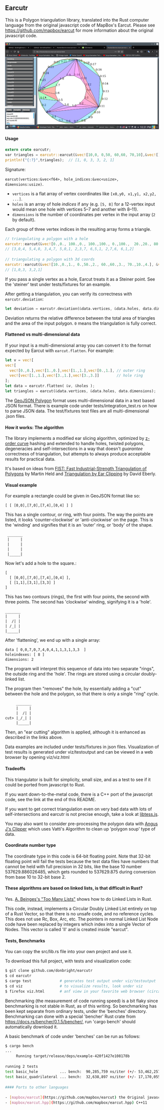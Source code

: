 ## Earcutr

This is a Polygon triangulation library, translated into the Rust computer 
language from the original javascript code of MapBox's Earcut. Please see 
https://github.com/mapbox/earcut for more information about the original javascript code.

![image showing an outline of a circle with a hole inside of it, with triangles inside of it](viz/circle.png "circle, earcut")

#### Usage

```rust
extern crate earcutr;
var triangles = earcutr::earcut(&vec![10,0, 0,50, 60,60, 70,10],&vec![],2);
println!("{:?}",triangles);  // [1, 0, 3, 3, 2, 1]
```

Signature: 

`earcut(vertices:&vec<f64>, hole_indices:&vec<usize>, dimensions:usize)`.

* `vertices` is a flat array of vertex coordinates like `[x0,y0, x1,y1, x2,y2, ...]`.
* `holes` is an array of hole _indices_ if any
  (e.g. `[5, 8]` for a 12-vertex input would mean one hole with vertices 5&ndash;7 and another with 8&ndash;11).
* `dimensions` is the number of coordinates per vertex in the input array (`2` by default).

Each group of three vertex indices in the resulting array forms a triangle.

```rust
// triangulating a polygon with a hole
earcutr::earcut(&vec![0.,0., 100.,0., 100.,100., 0.,100.,  20.,20., 80.,20., 80.,80., 20.,80.], &vec![4],2);
// [3,0,4, 5,4,0, 3,4,7, 5,0,1, 2,3,7, 6,5,1, 2,7,6, 6,1,2]

// triangulating a polygon with 3d coords
earcutr::earcut(&vec![10.,0.,1., 0.,50.,2., 60.,60.,3., 70.,10.,4.], &vec![], 3);
// [1,0,3, 3,2,1]
```

If you pass a single vertex as a hole, Earcut treats it as a Steiner point. 
See the 'steiner' test under tests/fixtures for an example.

After getting a triangulation, you can verify its correctness with 
`earcutr.deviation`:

```rust
let deviation = earcutr.deviation(&data.vertices, &data.holes, data.dimensions, &triangles);
```

Deviation returns the relative difference between the total area of 
triangles and the area of the input polygon. `0` means the triangulation 
is fully correct.

#### Flattened vs multi-dimensional data

If your input is a multi-dimensional array you can convert it to the 
format expected by Earcut with `earcut.flatten`. For example:

```rust 
let v = vec![
vec![
  vec![0.,0.],vec![1.,0.],vec![1.,1.],vec![0.,1.], // outer ring
  vec![vec![1.,1.],vec![3.,1.],vec![3.,3.]]        // hole ring
];
let data = earcutr.flatten( &v, &holes ); 
let triangles = earcut(&data.vertices, &data.holes, data.dimensions);
``` 

The [GeoJSON Polygon](http://geojson.org/geojson-spec.html#polygon) format uses 
multi-dimensional data in a text based JSON format. There is example code under 
tests/integration_test.rs on how to parse JSON data. The test/fixtures test
files are all multi-dimensional .json files.

#### How it works: The algorithm

The library implements a modified ear slicing algorithm,
optimized by [z-order curve](http://en.wikipedia.org/wiki/Z-order_curve) hashing
and extended to handle holes, twisted polygons, degeneracies and self-intersections
in a way that doesn't _guarantee_ correctness of triangulation,
but attempts to always produce acceptable results for practical data.

It's based on ideas from
[FIST: Fast Industrial-Strength Triangulation of Polygons](http://www.cosy.sbg.ac.at/~held/projects/triang/triang.html) by Martin Held
and [Triangulation by Ear Clipping](http://www.geometrictools.com/Documentation/TriangulationByEarClipping.pdf) by David Eberly.

#### Visual example

For example a rectangle could be given in GeoJSON format like so:

    [ [ [0,0],[7,0],[7,4],[0,4] ] ]

This has a single contour, or ring, with four points. The way
the points are listed, it looks 'counter-clockwise' or 'anti-clockwise'
on the page. This is the 'winding' and signifies that it is an 'outer'
ring, or 'body' of the shape. 

     _______
     |     |
     |     |
     |     |
     |_____|
 
Now let's add a hole to the square.: 

    [ 
      [ [0,0],[7,0],[7,4],[0,4] ],   
      [ [1,1],[3,1],[3,3] ] 
    ]

This has two contours (rings), the first with four points, the second 
with three points. The second has 'clockwise' winding, signifying it is 
a 'hole'. 

    _______
    |     |
    |  /| |
    | /_| |
    |_____|

After 'flattening', we end up with a single array:

    data [ 0,0,7,0,7,4,0,4,1,1,3,1,3,3  ]
    holeindexes: [ 8 ]
    dimensions: 2

The program will interpret this sequence of data into two separate "rings",
the outside ring and the 'hole'. The rings are stored using a circular
doubly-linked list. 

The program then "removes" the hole, by essentially adding a "cut" between
the hole and the polygon, so that there is only a single "ring" cycle.

         _______
         |     |
         |  /| |
    cut> |_/_| |
         |_____|

Then, an "ear cutting" algorithm is applied, although it is enhanced as
described in the links above.

Data examples are included under tests/fixtures in json files.
Visualization of test results is generated under viz/testoutput and can
be viewed in a web browser by opening viz/viz.html

#### Tradeoffs

This triangulator is built for simplicity, small size, and as a test to 
see if it could be ported from javascript to Rust.

If you want down-to-the-metal code, there is a C++ port of the 
javascript code, see the link at the end of this README.

If you want to get correct triangulation even on very bad data with lots 
of self-intersections and earcutr is not precise enough, take a look at 
[libtess.js](https://github.com/brendankenny/libtess.js).

You may also want to consider pre-processing the polygon data with 
[Angus J's Clipper](http://angusj.com/delphi/clipper.php) which uses 
Vatti's Algorithm to clean up 'polygon soup' type of data.

#### Coordinate number type

The coordinate type in this code is 64-bit floating point. Note that 
32-bit floating point will fail the tests because the test data files 
have numbers that cannot be held with full precision in 32 bits, like 
the base 10 number 537629.886026485, which gets rounded to 537629.875 
during conversion from base 10 to 32-bit base 2.

#### These algorithms are based on linked lists, is that difficult in Rust?

Yes. [A. Beinges's "Too Many Lists"](https://cglab.ca/~abeinges/blah/too-many-lists/book/) 
shows how to do Linked Lists in Rust.

This code, instead, implements a Circular Doubly Linked List entirely on 
top of a Rust Vector, so that there is no unsafe code, and no reference 
cycles. This does not use Rc, Box, Arc, etc. The pointers in normal 
Linked List Node code have been replaced by integers which index into a 
single Vector of Nodes. This vector is called 'll' and is created inside
"earcut".

#### Tests, Benchmarks

You can copy the src/lib.rs file into your own project and use it.

To download this full project, with tests and visualization code:

```bash
$ git clone github.com/donbright/earcutr
$ cd earcutr
$ cargo test             # generates test output under viz/testoutput
$ cd viz                 # to visualize results, look under viz
$ firefox viz.html       # anf view in your favorite web browser (circa 2018)
```

Benchmarking (the measurement of code running speed) is a bit flaky 
since benchmarking is not stable in Rust, as of this writing. So 
benchmarking has been kept separate from ordinary tests, under the 
'benches' directory. Benchmarking can done with a special 'bencher' Rust 
crate from https://docs.rs/bencher/0.1.5/bencher/, run 'cargo bench'
should automatically download it.

A basic benchmark of code under 'benches' can be run as follows:

```bash
$ cargo bench
...
     Running target/release/deps/example-420f1427e108178b 

running 2 tests
test basic_hole          ... bench:  90,285,759 ns/iter (+/- 53,462,257)
test basic_quadrilateral ... bench:  32,638,897 ns/iter (+/- 17,170,055)

#### Ports to other languages

- [mapbox/earcut](https://github.com/mapbox/earcut) the Original javascript
- [mapbox/earcut.hpp](https://github.com/mapbox/earcut.hpp) C++11

